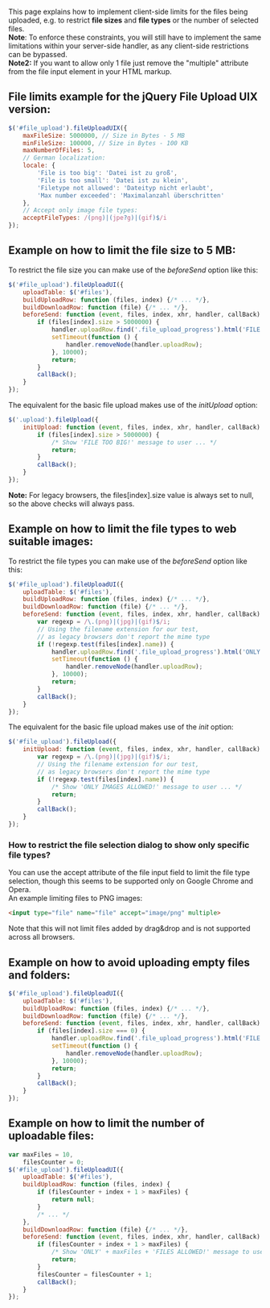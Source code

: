 This page explains how to implement client-side limits for the files being uploaded, e.g. to restrict **file sizes** and **file types** or the number of selected files.  
**Note**: To enforce these constraints, you will still have to implement the same limitations within your server-side handler, as any client-side restrictions can be bypassed.  
**Note2:** If you want to allow only 1 file just remove the "multiple" attribute from the file input element in your HTML markup.

## File limits example for the jQuery File Upload UIX version:
```js
$('#file_upload').fileUploadUIX({
    maxFileSize: 5000000, // Size in Bytes - 5 MB
    minFileSize: 100000, // Size in Bytes - 100 KB
    maxNumberOfFiles: 5,
    // German localization:
    locale: {
        'File is too big': 'Datei ist zu groß',
        'File is too small': 'Datei ist zu klein',
        'Filetype not allowed': 'Dateityp nicht erlaubt',
        'Max number exceeded': 'Maximalanzahl überschritten'
    },
    // Accept only image file types:
    acceptFileTypes: /(png)|(jpe?g)|(gif)$/i
});
```

## Example on how to limit the file size to 5 MB:
To restrict the file size you can make use of the *beforeSend* option like this:
```js
$('#file_upload').fileUploadUI({
    uploadTable: $('#files'),
    buildUploadRow: function (files, index) {/* ... */},
    buildDownloadRow: function (file) {/* ... */},
    beforeSend: function (event, files, index, xhr, handler, callBack) {
        if (files[index].size > 5000000) {
            handler.uploadRow.find('.file_upload_progress').html('FILE TOO BIG!');
            setTimeout(function () {
                handler.removeNode(handler.uploadRow);
            }, 10000);
            return;
        }
        callBack();
    }
});
```

The equivalent for the basic file upload makes use of the *initUpload* option:
```js
$('.upload').fileUpload({
    initUpload: function (event, files, index, xhr, handler, callBack) {
        if (files[index].size > 5000000) {
            /* Show 'FILE TOO BIG!' message to user ... */
            return;
        }
        callBack();
    }
});
```

**Note:** For legacy browsers, the files[index].size value is always set to null, so the above checks will always pass.

## Example on how to limit the file types to web suitable images:
To restrict the file types you can make use of the *beforeSend* option like this:
```js
$('#file_upload').fileUploadUI({
    uploadTable: $('#files'),
    buildUploadRow: function (files, index) {/* ... */},
    buildDownloadRow: function (file) {/* ... */},
    beforeSend: function (event, files, index, xhr, handler, callBack) {
        var regexp = /\.(png)|(jpg)|(gif)$/i;
        // Using the filename extension for our test,
        // as legacy browsers don't report the mime type
        if (!regexp.test(files[index].name)) {
            handler.uploadRow.find('.file_upload_progress').html('ONLY IMAGES ALLOWED!');
            setTimeout(function () {
                handler.removeNode(handler.uploadRow);
            }, 10000);
            return;
        }
        callBack();
    }
});
```

The equivalent for the basic file upload makes use of the *init* option:
```js
$('#file_upload').fileUpload({
    initUpload: function (event, files, index, xhr, handler, callBack) {
        var regexp = /\.(png)|(jpg)|(gif)$/i;
        // Using the filename extension for our test,
        // as legacy browsers don't report the mime type
        if (!regexp.test(files[index].name)) {
            /* Show 'ONLY IMAGES ALLOWED!' message to user ... */
            return;
        }
        callBack();
    }
});
```

### How to restrict the file selection dialog to show only specific file types?
You can use the accept attribute of the file input field to limit the file type selection, though this seems to be supported only on Google Chrome and Opera.  
An example limiting files to PNG images:

```html
<input type="file" name="file" accept="image/png" multiple>
```

Note that this will not limit files added by drag&drop and is not supported across all browsers.

## Example on how to avoid uploading empty files and folders:
```js
$('#file_upload').fileUploadUI({
    uploadTable: $('#files'),
    buildUploadRow: function (files, index) {/* ... */},
    buildDownloadRow: function (file) {/* ... */},
    beforeSend: function (event, files, index, xhr, handler, callBack) {
        if (files[index].size === 0) {
            handler.uploadRow.find('.file_upload_progress').html('FILE IS EMPTY!');
            setTimeout(function () {
                handler.removeNode(handler.uploadRow);
            }, 10000);
            return;
        }
        callBack();
    }
});
```

## Example on how to limit the number of uploadable files:
```js
var maxFiles = 10,
    filesCounter = 0;
$('#file_upload').fileUploadUI({
    uploadTable: $('#files'),
    buildUploadRow: function (files, index) {
        if (filesCounter + index + 1 > maxFiles) {
            return null;
        }
        /* ... */
    },
    buildDownloadRow: function (file) {/* ... */},
    beforeSend: function (event, files, index, xhr, handler, callBack) {
        if (filesCounter + index + 1 > maxFiles) {
            /* Show 'ONLY' + maxFiles + 'FILES ALLOWED!' message to user ... */
            return;
        }
        filesCounter = filesCounter + 1;
        callBack();
    }
});
```
